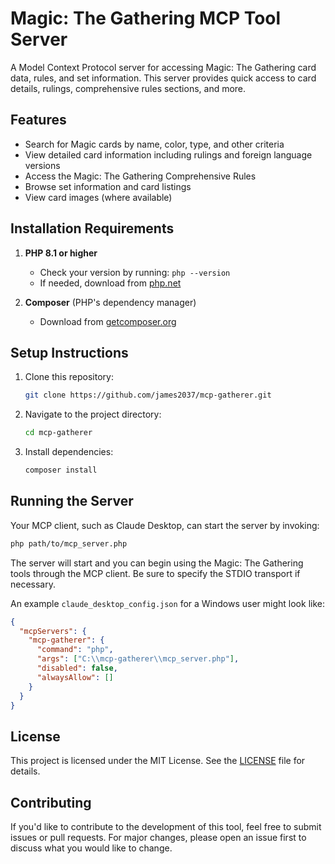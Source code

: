 # Magic: The Gathering MCP Tool Server

A Model Context Protocol server for accessing Magic: The Gathering card data, rules, and set information. This server provides quick access to card details, rulings, comprehensive rules sections, and more.

## Features

- Search for Magic cards by name, color, type, and other criteria
- View detailed card information including rulings and foreign language versions
- Access the Magic: The Gathering Comprehensive Rules
- Browse set information and card listings
- View card images (where available)

## Installation Requirements

1. **PHP 8.1 or higher** 
   - Check your version by running: `php --version`
   - If needed, download from [php.net](https://www.php.net/downloads.php)

2. **Composer** (PHP's dependency manager)
   - Download from [getcomposer.org](https://getcomposer.org/)

## Setup Instructions

1. Clone this repository:
   ```bash
   git clone https://github.com/james2037/mcp-gatherer.git
   ```

2. Navigate to the project directory:
   ```bash
   cd mcp-gatherer
   ```

3. Install dependencies:
   ```bash
   composer install
   ```

## Running the Server

Your MCP client, such as Claude Desktop, can start the server by invoking:
```bash
php path/to/mcp_server.php
```

The server will start and you can begin using the Magic: The Gathering tools through the MCP client. Be sure to specify the STDIO transport if necessary.

An example `claude_desktop_config.json` for a Windows user might look like:

```json
{
  "mcpServers": {
    "mcp-gatherer": {
      "command": "php",
      "args": ["C:\\mcp-gatherer\\mcp_server.php"],
      "disabled": false,
      "alwaysAllow": []
    }
  }
}
```

## License

This project is licensed under the MIT License. See the [LICENSE](LICENSE) file for details.

## Contributing

If you'd like to contribute to the development of this tool, feel free to submit issues or pull requests. For major changes, please open an issue first to discuss what you would like to change.
